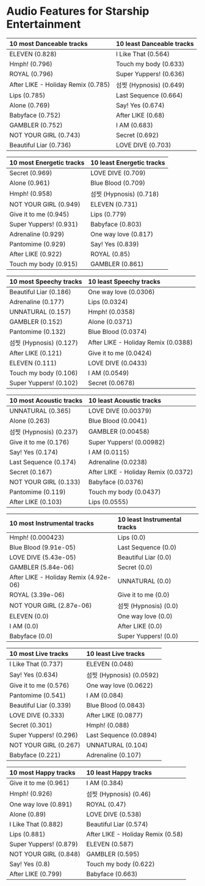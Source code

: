# Audio Features for Starship Entertainment
| 10 most Danceable tracks | 10 least Danceable tracks |
|:---|:---|
| ELEVEN (0.828) | I Like That (0.564) |
| Hmph! (0.796) | Touch my body (0.633) |
| ROYAL (0.796) | Super Yuppers! (0.636) |
| After LIKE - Holiday Remix (0.785) | 섬찟 (Hypnosis) (0.649) |
| Lips (0.785) | Last Sequence (0.664) |
| Alone (0.769) | Say! Yes (0.674) |
| Babyface (0.752) | After LIKE (0.68) |
| GAMBLER (0.752) | I AM (0.683) |
| NOT YOUR GIRL (0.743) | Secret (0.692) |
| Beautiful Liar (0.736) | LOVE DIVE (0.703) |

| 10 most Energetic tracks | 10 least Energetic tracks |
|:---|:---|
| Secret (0.969) | LOVE DIVE (0.709) |
| Alone (0.961) | Blue Blood (0.709) |
| Hmph! (0.958) | 섬찟 (Hypnosis) (0.718) |
| NOT YOUR GIRL (0.949) | ELEVEN (0.731) |
| Give it to me (0.945) | Lips (0.779) |
| Super Yuppers! (0.931) | Babyface (0.803) |
| Adrenaline (0.929) | One way love (0.817) |
| Pantomime (0.929) | Say! Yes (0.839) |
| After LIKE (0.922) | ROYAL (0.85) |
| Touch my body (0.915) | GAMBLER (0.861) |

| 10 most Speechy tracks | 10 least Speechy tracks |
|:---|:---|
| Beautiful Liar (0.186) | One way love (0.0306) |
| Adrenaline (0.177) | Lips (0.0324) |
| UNNATURAL (0.157) | Hmph! (0.0358) |
| GAMBLER (0.152) | Alone (0.0371) |
| Pantomime (0.132) | Blue Blood (0.0374) |
| 섬찟 (Hypnosis) (0.127) | After LIKE - Holiday Remix (0.0388) |
| After LIKE (0.121) | Give it to me (0.0424) |
| ELEVEN (0.111) | LOVE DIVE (0.0433) |
| Touch my body (0.106) | I AM (0.0549) |
| Super Yuppers! (0.102) | Secret (0.0678) |

| 10 most Acoustic tracks | 10 least Acoustic tracks |
|:---|:---|
| UNNATURAL (0.365) | LOVE DIVE (0.00379) |
| Alone (0.263) | Blue Blood (0.0041) |
| 섬찟 (Hypnosis) (0.237) | GAMBLER (0.00458) |
| Give it to me (0.176) | Super Yuppers! (0.00982) |
| Say! Yes (0.174) | I AM (0.0115) |
| Last Sequence (0.174) | Adrenaline (0.0238) |
| Secret (0.167) | After LIKE - Holiday Remix (0.0372) |
| NOT YOUR GIRL (0.133) | Babyface (0.0376) |
| Pantomime (0.119) | Touch my body (0.0437) |
| After LIKE (0.103) | Lips (0.0555) |

| 10 most Instrumental tracks | 10 least Instrumental tracks |
|:---|:---|
| Hmph! (0.000423) | Lips (0.0) |
| Blue Blood (9.91e-05) | Last Sequence (0.0) |
| LOVE DIVE (5.43e-05) | Beautiful Liar (0.0) |
| GAMBLER (5.84e-06) | Secret (0.0) |
| After LIKE - Holiday Remix (4.92e-06) | UNNATURAL (0.0) |
| ROYAL (3.39e-06) | Give it to me (0.0) |
| NOT YOUR GIRL (2.87e-06) | 섬찟 (Hypnosis) (0.0) |
| ELEVEN (0.0) | One way love (0.0) |
| I AM (0.0) | After LIKE (0.0) |
| Babyface (0.0) | Super Yuppers! (0.0) |

| 10 most Live tracks | 10 least Live tracks |
|:---|:---|
| I Like That (0.737) | ELEVEN (0.048) |
| Say! Yes (0.634) | 섬찟 (Hypnosis) (0.0592) |
| Give it to me (0.576) | One way love (0.0622) |
| Pantomime (0.541) | I AM (0.084) |
| Beautiful Liar (0.339) | Blue Blood (0.0843) |
| LOVE DIVE (0.333) | After LIKE (0.0877) |
| Secret (0.301) | Hmph! (0.088) |
| Super Yuppers! (0.296) | Last Sequence (0.0894) |
| NOT YOUR GIRL (0.267) | UNNATURAL (0.104) |
| Babyface (0.221) | Adrenaline (0.107) |

| 10 most Happy tracks | 10 least Happy tracks |
|:---|:---|
| Give it to me (0.961) | I AM (0.384) |
| Hmph! (0.926) | 섬찟 (Hypnosis) (0.46) |
| One way love (0.891) | ROYAL (0.47) |
| Alone (0.89) | LOVE DIVE (0.538) |
| I Like That (0.882) | Beautiful Liar (0.574) |
| Lips (0.881) | After LIKE - Holiday Remix (0.58) |
| Super Yuppers! (0.879) | ELEVEN (0.587) |
| NOT YOUR GIRL (0.848) | GAMBLER (0.595) |
| Say! Yes (0.8) | Touch my body (0.622) |
| After LIKE (0.799) | Babyface (0.663) |
